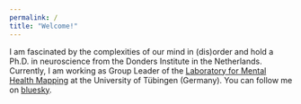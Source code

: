 ```yaml
---
permalink: /
title: "Welcome!"
---
```


I am fascinated by the complexities of our mind in (dis)order and hold a Ph.D. in neuroscience from the Donders Institute in the Netherlands. Currently, I am working as  Group Leader of the [Laboratory for Mental Health Mapping](https://mhm-lab.github.io) at the University of Tübingen (Germany). You can follow me on [bluesky](https://bsky.app/profile/thomaswolfers.bsky.social).
